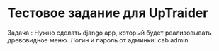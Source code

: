 # Тестовое задание для UpTraider
Задача : Нужно сделать django app, который будет реализовывать древовидное меню.
Логин и пароль от админки:
cab
admin